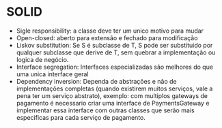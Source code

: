 # SOLID
- Sigle responsibility: a classe deve ter um unico motivo para mudar
- Open-closed: aberto para extensão e fechado para modificação
- Liskov substitution: Se S é subclasse de T, S pode ser substituido por qualquer subclasse que derive de T, sem quebrar a implementação ou logica de negócio.
- Interface segregation: Interfaces especializadas são melhores do que uma unica interface geral
- Dependency inversion: Dependa de abstrações e não de implementações completas (quando existirem muitos serviços, vale a pena ter um serviço abstrato), exemplo: com multiplos gateways de pagamento é necessario criar uma interface de PaymentsGateway e implementar essa interface com outras classes que serão mais especificas para cada serviço de pagamento.